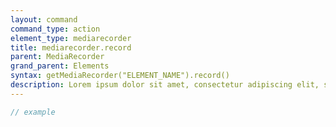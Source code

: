 ```yaml
---
layout: command
command_type: action
element_type: mediarecorder
title: mediarecorder.record
parent: MediaRecorder
grand_parent: Elements
syntax: getMediaRecorder("ELEMENT_NAME").record()
description: Lorem ipsum dolor sit amet, consectetur adipiscing elit, sed do eiusmod tempor incididunt ut labore et dolore magna aliqua. Ut enim ad minim veniam, quis nostrud exercitation ullamco laboris nisi ut aliquip ex ea commodo consequat.
---
```


```javascript
// example
```